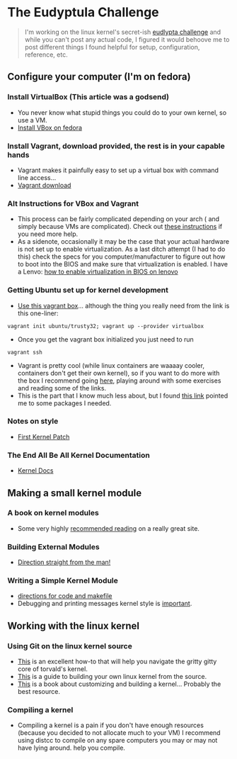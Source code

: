 # The Eudyptula Challenge
> I'm working on the linux kernel's secret-ish [eudlypta challenge](http://eudyptula-challenge.org/) and while you can't post any actual code, I figured it would behoove me to post different things I found helpful for setup, configuration, reference, etc. 


## Configure your computer (I'm on fedora)

### Install VirtualBox (This article was a godsend)
- You never know what stupid things you could do to your own kernel, so use a VM. 
- [Install VBox on fedora](http://www.if-not-true-then-false.com/2010/install-virtualbox-with-yum-on-fedora-centos-red-hat-rhel/)

### Install Vagrant, download provided, the rest is in your capable hands
- Vagrant makes it painfully easy to set up a virtual box with command line access...
- [Vagrant download](http://www.vagrantup.com/downloads)

### Alt Instructions for VBox and Vagrant
- This process can be fairly complicated depending on your arch ( and simply because VMs are complicated). Check out [these instructions](http://tott-meetup.readthedocs.org/en/latest/setup.html) if you need more help.
- As a sidenote, occasionally it may be the case that your actual hardware is not set up to enable virtualization. As a last ditch attempt (I had to do this) check the specs for you computer/manufacturer to figure out how to boot into the BIOS and make sure that virtualization is enabled. I have a Lenvo: [how to enable virtualization in BIOS on lenovo](http://amiduos.com/support/knowledge-base/article/enabling-virtualization-in-lenovo-systems)

### Getting Ubuntu set up for kernel development
- [Use this vagrant box](https://vagrantcloud.com/ubuntu/boxes/trusty32)... although the thing you really need from the link is this one-liner:

```
vagrant init ubuntu/trusty32; vagrant up --provider virtualbox
```

- Once you get the vagrant box initialized you just need to run 
```
vagrant ssh
```
- Vagrant is pretty cool (while linux containers are waaaay cooler, containers don't get their own kernel), so if you want to do more with the box I recommend going [here](http://tott-meetup.readthedocs.org/en/latest/sessions/vagrant.html), playing around with some exercises and reading some of the links.
- This is the part that I know much less about, but I found [this link](http://buttle.anu.edu.au/mediawiki/index.php/How_to_set_up_Kernel_Development_in_Virtual_Box) pointed me to some packages I needed.

### Notes on style
- [First Kernel Patch](http://kernelnewbies.org/FirstKernelPatch)

### The End All Be All Kernel Documentation
- [Kernel Docs](https://www.kernel.org/doc/Documentation/HOWTO)


## Making a small kernel module

### A book on kernel modules
- Some very highly [recommended reading](http://www.tldp.org/LDP/lkmpg/2.6/html/c38.html) on a really great site.

### Building External Modules
- [Direction straight from the man!](http://git.kernel.org/cgit/linux/kernel/git/torvalds/linux.git/tree/Documentation/kbuild/modules.txt)

### Writing a Simple Kernel Module
- [directions for code and makefile](http://www.thegeekstuff.com/2013/07/write-linux-kernel-module/)
- Debugging and printing messages kernel style is [important](http://tuxthink.blogspot.com/2012/07/printk-and-console-log-level.html).


## Working with the linux kernel

### Using Git on the linux kernel source
- [This](http://www.landley.net/writing/git-bisect-howto.html) is an excellent how-to that will help you navigate the gritty gitty core of torvald's kernel.
- [This](http://kernelnewbies.org/KernelBuild) is a guide to building your own linux kernel from the source.
- [This](http://free-electrons.com/doc/books/lkn.pdf) is a book about customizing and building a kernel... Probably the best resource.

### Compiling a kernel
- Compiling a kernel is a pain if you don't have enough resources (because you decided to not allocate much to your VM) I recommend using distcc to compile on any spare computers you may or may not have lying around.
  help you compile.
